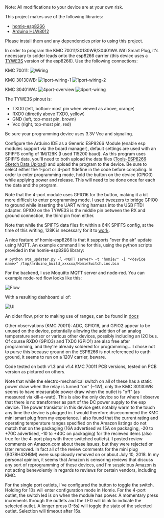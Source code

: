 Note: All modifications to your device are at your own risk.

This project makes use of the following libraries:

 * [homie-esp8266][1]
 * [Arduino HLW8012][2]

Please install them and any dependencies prior to using this project.

In order to program the KMC 70011/30130WB/30401WA Wifi Smart Plug, it's
necessary to solder leads onto the esp8266 carrier (this device uses a
[TYWE3S][3] version of the esp8266).  Use the following connections:

KMC 70011:
![Wiring](/docs/wiring.jpg)

KMC 30130WB:
![1port-wiring-1](/docs/1port-wiring-1.jpg)
![1port-wiring-2](/docs/1port-wiring-2.jpg)

KMC 30401WA:
![4port-overview](/docs/4port-overview.jpg)
![4port-wiring](/docs/4port-wiring.jpg)

The TYWE3S pinout is:

 * TXD0 (left, bottom-most pin when viewed as above, orange)
 * RXD0 (directly above TXD0, yellow)
 * GND (left, top-most pin, brown)
 * Vcc (right, top-most pin, red)

Be sure your programming device uses 3.3V Vcc and signaling.

Configure the Arduino IDE as a Generic ESP8266 Module (enable esp
modules support via the board manager), default settings are used with
an SPIFFS config of 1M/128K (I used 115200 baud).  As this program
uses SPIFFS data, you'll need to both upload the data files
([Tools-ESP8266 Sketch Data Upload][4]) and upload the program to the
device.  Be sure to select either the 1-port or 4-port #define in the
code before compiling.  In order to enter programming mode, hold the
button on the device (GPIO0) while applying power and release.
This will need to be done once for each the data and the program.

Note that the 4-port module uses GPIO16 for the button, making it
a bit more difficult to enter programming mode.  I used tweezers
to bridge GPIO0 to ground while inserting the UART wiring harness
into the USB FTDI adapter.  GPIO0 on the TYWE3S is the middle pin
between the RX and ground connection, the third pin from either.

Note that while the SPIFFS data files fit within a 64K SPIFFS config,
at the time of this writing, 128K is necessary for it to [work][5].

A nice feature of homie-esp8266 is that it supports "over the air"
update using MQTT.  An example command line for this, using the
python scripts provided in the homie-esp8266 library:

```
# python ota_updater.py -l <MQTT server> -t "homie/" -i "<device name>" /tmp/arduino_build_xxxxxx/HomieSwitch.ino.bin
```

For the backend, I use Moquitto MQTT server and node-red.  You can
example node-red flow looks like this:

![Flow](/docs/node-red-editor.png)

With a resulting dashboard ui of:

![UI](/docs/node-red-ui.jpg)

An older flow, prior to making use of ranges, can be found in [docs](/docs/node-red.json)

Other observations (KMC 70011): ADC, GPIO16, and GPIO2 appear to be
unused on the device, potentially allowing the addition of an analog
temperature sensor or various other devices, possibly including an I2C
bus.  Of course RXD0 (GPIO3) and TXD0 (GPIO1) are also free after
programming, and they're already soldered for programming...  I chose
not to purse this because ground on the ESP8266 is not referenced to
earth ground, it seems to run on a 120V carrier, beware.

Code tested on both v1.3 and v1.4 KMC 70011 PCB versions, tested on
PCB version as pictured on others.

Note that while the electro-mechanical switch on all of these has a
static power draw when the relay is turned "on" (~1W), only the KMC
30130WB seems to have measurable power draw when the outlet is "off"
(as measured via kill-a-watt).  This is also the only device so far
where I observe that there is no transformer as part of the DC power
supply to the esp device.  The power transistor in this device gets
notably warm to the touch any time the device is plugged in.  I would
therefore disrecommend the KMC mini smart plug from my experience.
I also found that the current rating and operating temperature ranges
specified on the Amazon listings do not match that on the packaging
(16A advertised vs 15A on packaging, -20 to +70C advertised, -10 to
+40C on packaging) for the recieved items (also true for the 4-port
plug with three switched outlets).  I posted review comments on
Amazon.com about these issues, but they were rejected or later
removed.  In fact all of the review comments for the mini plug
(B078H4XHBM) were suspiciously removed on or about July 10, 2018.
In my personal opinion, it seems that Amazon is censoring reviews
that discuss any sort of reprogramming of these devices, and I'm
suspicious Amazon is not acting benevolently in regards to reviews
for certain vendors, including KMC.

For the single port outlets, I've configured the button to toggle the
switch.  Holding for 10s will enter configuration mode in Homie.  For
the 4-port outlet, the switch led is on when the module has power.  A
momentary press increments through the outlets and the LED will blink
to indicate the selected outlet.  A longer press (1-5s) will toggle
the state of the selected outlet.  Selection will timeout after 15s.

[1]:https://github.com/marvinroger/homie-esp8266
[2]:https://bitbucket.org/xoseperez/hlw8012
[3]:https://docs.tuya.com/en/hardware/WiFi-module/wifi-e3s-module.html
[4]:http://esp8266.github.io/Arduino/versions/2.0.0/doc/filesystem.html#uploading-files-to-file-system
[5]:https://github.com/marvinroger/homie-esp8266/issues/469
